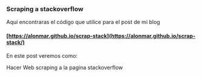 ### Scraping a stackoverflow
Aquí encontraras el código que utilice para el post de mi blog
#### [https://alonmar.github.io/scrap-stack](https://alonmar.github.io/scrap-stack/)

   En este post veremos como:

   Hacer Web scraping a la pagina stackoverflow
